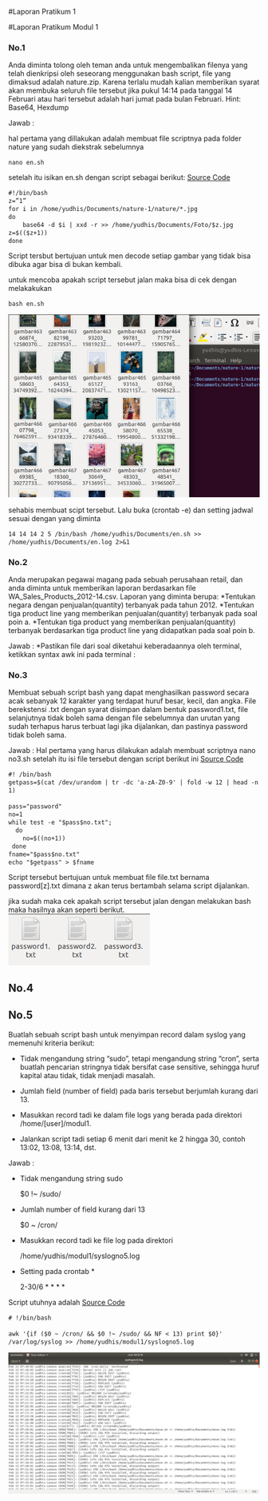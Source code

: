 #Laporan Pratikum 1

#Laporan Pratikum Modul 1

### No.1 
Anda diminta tolong oleh teman anda untuk mengembalikan filenya yang telah dienkripsi oleh seseorang menggunakan bash script, file yang dimaksud adalah nature.zip. Karena terlalu mudah kalian memberikan syarat akan membuka seluruh file tersebut jika pukul 14:14 pada tanggal 14 Februari atau hari tersebut adalah hari jumat pada bulan Februari.
Hint: Base64, Hexdump

Jawab :

hal pertama yang dillakukan adalah membuat file scriptnya  pada folder nature yang sudah diekstrak sebelumnya
		
	nano en.sh

setelah itu isikan en.sh dengan script sebagai berikut: 
[Source Code](/en.sh)    
		
	#!/bin/bash
	z=”1”
	for i in /home/yudhis/Documents/nature-1/nature/*.jpg
	do
	    base64 -d $i | xxd -r >> /home/yudhis/Documents/Foto/$z.jpg
	z=$(($z+1))
	done
		
Script tersbut bertujuan untuk men decode setiap gambar yang tidak bisa dibuka agar bisa di bukan kembali.

untuk mencoba apakah script tersebut jalan maka bisa di cek dengan melakakukan
	
	bash en.sh

  ![soal1](/images/soal1.png)

sehabis membuat scipt tersebut. Lalu buka (crontab -e) dan setting jadwal sesuai dengan yang diminta
	
	14 14 14 2 5 /bin/bash /home/yudhis/Documents/en.sh >> /home/yudhis/Documents/en.log 2>&1

### No.2
Anda merupakan pegawai magang pada sebuah perusahaan retail, dan anda diminta
untuk memberikan laporan berdasarkan file WA_Sales_Products_2012-14.csv.
Laporan yang diminta berupa:
	*Tentukan negara dengan penjualan(quantity) terbanyak pada tahun 2012.
	*Tentukan tiga product line yang memberikan penjualan(quantity) terbanyak pada soal poin a.
	*Tentukan tiga product yang memberikan penjualan(quantity) terbanyak berdasarkan tiga product line yang didapatkan pada soal poin b.

Jawab :
	*Pastikan file dari soal diketahui keberadaannya oleh terminal, ketikkan syntax awk ini pada terminal : 
	

### No.3
Membuat sebuah script bash yang dapat menghasilkan password secara acak sebanyak 12 karakter yang terdapat huruf besar, kecil, dan angka. File berekstensi .txt dengan syarat disimpan dalam bentuk password1.txt, file selanjutnya tidak boleh sama dengan file sebelumnya dan urutan yang sudah terhapus harus terbuat lagi jika dijalankan, dan pastinya password tidak boleh sama.

Jawab :
Hal pertama yang harus dilakukan adalah membuat scriptnya
	nano no3.sh
setelah itu isi file tersebut dengan script berikut ini
	[Source Code](/no3.sh)
	
	#! /bin/bash
	getpass=$(cat /dev/urandom | tr -dc 'a-zA-Z0-9' | fold -w 12 | head -n 1)

	pass="password"
	no=1
	while test -e "$pass$no.txt"; 
	  do  
	    no=$((no+1))
	 done
	fname="$pass$no.txt"
	echo "$getpass" > $fname

Script tersebut bertujuan untuk membuat file file.txt bernama password[z].txt dimana z akan terus bertambah selama script dijalankan.

jika sudah maka cek apakah script tersebut jalan dengan melakukan bash maka hasilnya akan seperti berikut.
	![no3](/images/no3.png)

## No.4

## No.5
Buatlah sebuah script bash untuk menyimpan record dalam syslog yang memenuhi
kriteria berikut:

* Tidak mengandung string “sudo”, tetapi mengandung string “cron”, serta buatlah pencarian stringnya tidak bersifat case sensitive, sehingga huruf kapital atau tidak, tidak menjadi masalah.

* Jumlah field (number of field) pada baris tersebut berjumlah kurang dari 13.

* Masukkan record tadi ke dalam file logs yang berada pada direktori /home/[user]/modul1.

* Jalankan script tadi setiap 6 menit dari menit ke 2 hingga 30, contoh 13:02, 13:08, 13:14, dst.

Jawab :

* Tidak mengandung string sudo

	$0 !~ /sudo/
* Jumlah number of field kurang dari 13 

	$0 ~ /cron/
* Masukkan record tadi ke file log pada direktori 

	 /home/yudhis/modul1/syslogno5.log
* Setting pada crontab *

	2-30/6 * * * *

Script utuhnya adalah
	[Source Code](/soal5.sh)
	
	# !/bin/bash
	
	awk '{if ($0 ~ /cron/ && $0 !~ /sudo/ && NF < 13) print $0}' /var/log/syslog >> /home/yudhis/modul1/syslogno5.log
	
![no5](/images/no5.png)

